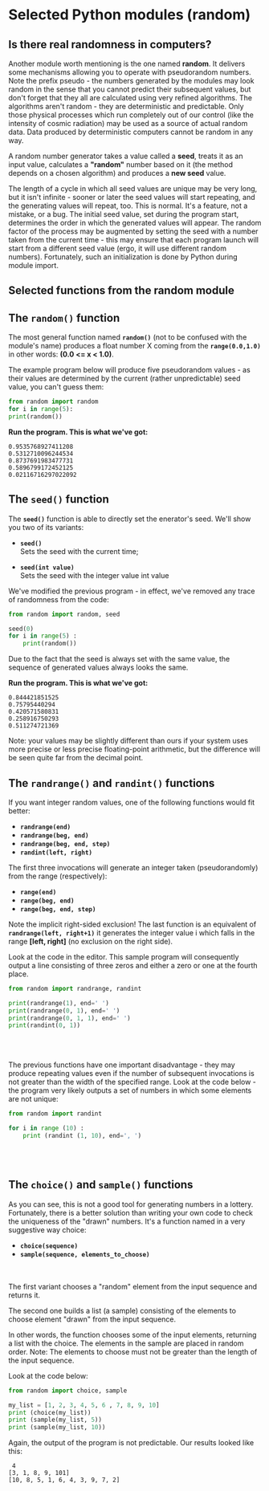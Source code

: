 # Selected Python modules (random)

## Is there real randomness in computers?
Another module worth mentioning is the one named **random**. 
It delivers some mechanisms allowing you to operate with pseudorandom numbers. Note the prefix pseudo - the numbers generated by the modules may look random in the sense that you cannot predict their subsequent values, but don't forget that they all are calculated using very refined algorithms.
The algorithms aren't random - they are deterministic and predictable. Only those physical processes which run completely out
of our control (like the intensity of cosmic radiation) may be used as a source of actual random data. Data produced by deterministic computers cannot be random in any way. 

A random number generator takes a value called a **seed**, treats it as an input value, calculates a **"random"**
number based on it (the method depends on a chosen algorithm) and produces a **new seed** value.

The length of a cycle in which all seed values are unique may be very long, but it isn't infinite - sooner or later the
seed values will start repeating, and the generating values will repeat, too. This is normal. It's a feature, not a
mistake, or a bug. The initial seed value, set during the program start, determines the order in which the generated values will
appear.
The random factor of the process may be augmented by setting the seed with a number taken from the current time - this may ensure that each program launch will start from a different seed value (ergo, it will use different random numbers).
Fortunately, such an initialization is done by Python during module import.

## Selected functions from the random module
## The `random()` function
The most general function named **`random()`** (not to be confused with the module's name) produces a float number X coming from the **`range(0.0,1.0)`** in other words: **(0.0 <= x < 1.0)**.

The example program below will produce five pseudorandom values - as their values are determined by the current (rather unpredictable) seed value, you can't guess them:

```python 
from random import random
for i in range(5):
print(random())
```

**Run the program. This is what we've got:**
```
0.9535768927411208
0.5312710096244534
0.8737691983477731
0.5896799172452125
0.02116716297022092
```

## The `seed()` function
The **`seed()`** function is able to directly set the  enerator's seed. We'll show you two of its variants:
* **`seed()`** 
<br>Sets the seed with the current time; 

* **`seed(int value)`**
<br>Sets the seed with the integer value int value 

We've modified the previous program - in effect, we've removed any trace of randomness from the code:


```python
from random import random, seed

seed(0)
for i in range(5) :
    print(random())
```

Due to the fact that the seed is always set with the same value, the sequence of generated values always looks the same.

**Run the program. This is what we've got:**
```
0.844421851525
0.75795440294
0.420571580831
0.258916750293
0.511274721369
```

Note: your values may be slightly different than ours if your system uses more precise or less precise floating-point arithmetic, but the difference will be seen quite far from the decimal point.

## The `randrange()` and `randint()` functions
If you want integer random values, one of the following functions would fit better:
* **`randrange(end)`**
* **`randrange(beg, end)`**
* **`randrange(beg, end, step)`**
* **`randint(left, right)`**

The first three invocations will generate an integer taken (pseudorandomly) from
the range (respectively):
* **`range(end)`**
* **`range(beg, end)`**
* **`range(beg, end, step)`**

Note the implicit right-sided exclusion! The last function is an equivalent of **`randrange(left, right+1)`** it generates the integer value i which falls in the range **[left, right]** (no exclusion on the right side).

Look at the code in the editor. This sample program will consequently output a line consisting of three zeros and either a zero or one at the fourth place.

```python
from random import randrange, randint

print(randrange(1), end=' ')
print(randrange(0, 1), end=' ')
print(randrange(0, 1, 1), end=' ')
print(randint(0, 1))
```
<br><br>

The previous functions have one important disadvantage - they may produce
repeating values even if the number of subsequent invocations is not greater than the width of the specified range.
Look at the code below - the program very likely outputs a set of numbers in which some elements are not unique:

```python 
from random import randint

for i in range (10) :
    print (randint (1, 10), end=', ')
```
<br><br>

## The `choice()` and `sample()` functions
As you can see, this is not a good tool for generating numbers in a lottery.
Fortunately, there is a better solution than writing your own code to check the uniqueness of the "drawn" numbers.
It's a function named in a very suggestive way choice:
* **`choice(sequence)`**
* **`sample(sequence, elements_to_choose)`**

<br><br>
The first variant chooses a "random" element from the input sequence and returns it.

The second one builds a list (a sample) consisting of the elements to choose element "drawn" from the input sequence.

In other words, the function chooses some of the input elements, returning a list with the choice. The elements in the sample are placed in random order. 
Note: 
The elements to choose must not be greater than the length of the input sequence.

Look at the code below:
```python 
from random import choice, sample

my_list = [1, 2, 3, 4, 5, 6 , 7, 8, 9, 10]
print (choice(my_list))
print (sample(my_list, 5))
print (sample(my_list, 10))
```

Again, the output of the program is not predictable. Our results looked like this:
```
 4
[3, 1, 8, 9, 101]
[10, 8, 5, 1, 6, 4, 3, 9, 7, 2]
```